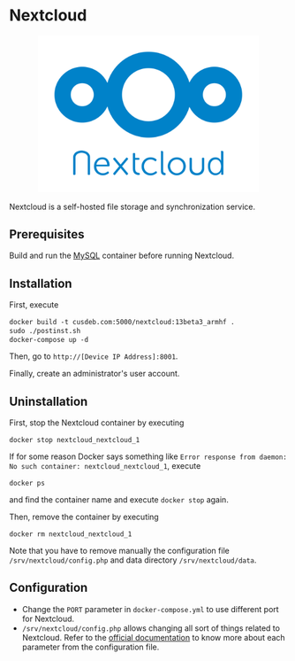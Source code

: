 # Nextcloud

<p align="center">
    <img src="logo.png" width="400">
</p>

Nextcloud is a self-hosted file storage and synchronization service.


## Prerequisites

Build and run the [MySQL](https://github.com/tolstoyevsky/mmb/tree/master/mysql) container before running Nextcloud.

## Installation

First, execute

```
docker build -t cusdeb.com:5000/nextcloud:13beta3_armhf .
sudo ./postinst.sh
docker-compose up -d
```

Then, go to `http://[Device IP Address]:8001`.

Finally, create an administrator's user account.

## Uninstallation

First, stop the Nextcloud container by executing
```
docker stop nextcloud_nextcloud_1
```

If for some reason Docker says something like `Error response from daemon: No such container: nextcloud_nextcloud_1`, execute

```
docker ps
```

and find the container name and execute `docker stop` again.

Then, remove the container by executing

```
docker rm nextcloud_nextcloud_1
```

Note that you have to remove manually the configuration file `/srv/nextcloud/config.php` and data directory `/srv/nextcloud/data`.

## Configuration

* Change the `PORT` parameter in `docker-compose.yml` to use different port for Nextcloud.
* `/srv/nextcloud/config.php` allows changing all sort of things related to Nextcloud. Refer to the [official documentation](https://docs.nextcloud.com/server/12/admin_manual/configuration_server/config_sample_php_parameters.html) to know more about each parameter from the configuration file.
